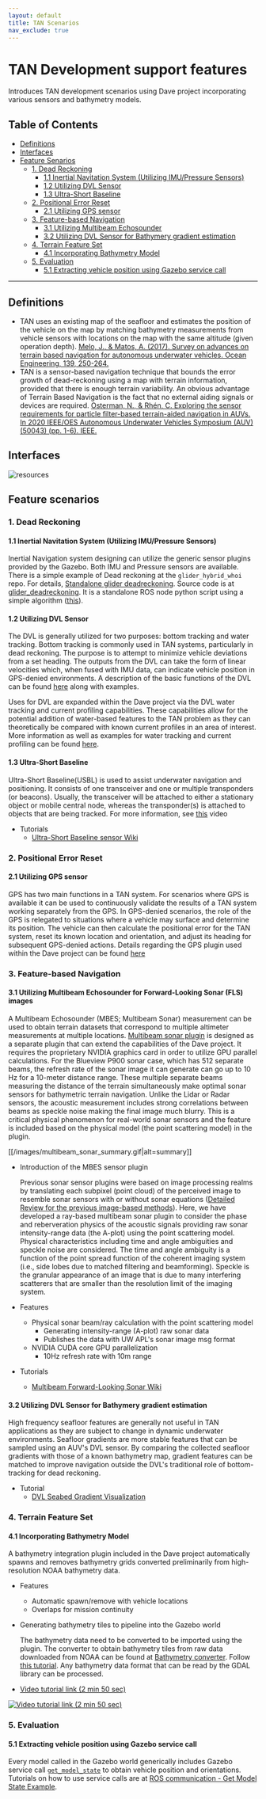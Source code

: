 ```yaml
---
layout: default
title: TAN Scenarios
nav_exclude: true
---
```


# TAN Development support features
Introduces TAN development scenarios using Dave project incorporating various sensors and bathymetry models.

## Table of Contents
<!-- TOC generated with https://github.com/ekalinin/github-markdown-toc -->
<!--
 cat fls_model_standalone.md | ./gh-md-toc -
-->
* [Definitions](#Definitions)
* [Interfaces](#Interfaces)
* [Feature Senarios](#Feature-Senarios)
  * [1. Dead Reckoning](#1-dead-reckoning)
    * [1.1 Inertial Navitation System (Utilizing IMU/Pressure Sensors)](#11-inertial-navitation-system-utilizing-imupressure-sensors)
    * [1.2 Utilizing DVL Sensor](#12-utilizing-dvl-sensor)
    * [1.3 Ultra-Short Baseline](#13-ultra-short-baseline)
  * [2. Positional Error Reset](#2-Positional-Error-Reset)
    * [2.1 Utilizing GPS sensor](#21-utilizing-gps-sensor)
  * [3. Feature-based Navigation](#3-Feature-based-Navigation)
    * [3.1 Utilizing Multibeam Echosounder](#31-utilizing-multibeam-echosounder-for-forward-looking-sonar-fls-images)
    * [3.2 Utilizing DVL Sensor for Bathymery gradient estimation](#32-utilizing-dvl-sensor-for-bathymery-gradient-estimation)
  * [4. Terrain Feature Set](#4-Terrain-Feature-Set)
    * [4.1 Incorporating Bathymetry Model](#41-Incorporating-Bathymetry-Model)
  * [5. Evaluation](#5-Evaluation)
    * [5.1 Extracting vehicle position using Gazebo service call](#51-Extracting-vehicle-position-using-Gazebo-service-call)
***


## Definitions
- TAN uses an existing map of the seafloor and estimates the position of the vehicle on the map by matching bathymetry measurements from vehicle sensors with locations on the map with the same altitude (given operation depth). [Melo, J., & Matos, A. (2017). Survey on advances on terrain based navigation for autonomous underwater vehicles. Ocean Engineering, 139, 250-264.](https://doi.org/10.1109/AUV50043.2020.9267886)
- TAN is a sensor-based navigation technique that bounds the error growth of dead-reckoning using a map with terrain information, provided that there is enough terrain variability. An obvious advantage of Terrain Based Navigation is the fact that no external aiding signals or devices are required. [Osterman, N., & Rhén, C. Exploring the sensor requirements for particle filter-based terrain-aided navigation in AUVs. In 2020 IEEE/OES Autonomous Underwater Vehicles Symposium (AUV)(50043) (pp. 1-6). IEEE.](https://doi.org/10.1016/j.oceaneng.2017.04.047)

## Interfaces
![resources](https://docs.google.com/drawings/d/e/2PACX-1vQw6IixHBrj8z209umBjlr__jfWUeddNlnGIzbkpk9CeKo7XlRldaamlnnY-fu6GKDF1dSf3oGDGBWY/pub?w=960&h=720)

## Feature scenarios

### 1. Dead Reckoning

#### 1.1 Inertial Navitation System (Utilizing IMU/Pressure Sensors)
Inertial Navigation system designing can utilize the generic sensor plugins provided by the Gazebo. Both IMU and Pressure sensors are available. There is a simple example of Dead reckoning at the `glider_hybrid_whoi` repo. For details, [Standalone glider deadreckoning](https://github.com/Field-Robotics-Lab/glider_hybrid_whoi/pull/37#issue-596871651). Source code is at [glider_deadreckoning](https://github.com/Field-Robotics-Lab/glider_hybrid_whoi/tree/master/glider_deadreckoning). It is a standalone ROS node python script using a simple algorithm ([this](https://github.com/Field-Robotics-Lab/glider_hybrid_whoi/issues/3#issuecomment-778419590)).

#### 1.2 Utilizing DVL Sensor
The DVL is generally utilized for two purposes: bottom tracking and water tracking. Bottom tracking is commonly used in TAN systems, particularly in dead reckoning. The purpose is to attempt to minimize vehicle deviations from a set heading. The outputs from the DVL can take the form of linear velocities which, when fused with IMU data, can indicate vehicle position in GPS-denied environments. A description of the basic functions of the DVL can be found [here](https://github.com/Field-Robotics-Lab/dave/wiki/whn_dvl_examples) along with examples.

Uses for DVL are expanded within the Dave project via the DVL water tracking and current profiling capabilities. These capabilities allow for the potential addition of water-based features to the TAN problem as they can theoretically be compared with known current profiles in an area of interest. More information as well as examples for water tracking and current profiling can be found [here](https://github.com/Field-Robotics-Lab/dave/wiki/DVL-Water-Tracking).


#### 1.3 Ultra-Short Baseline
Ultra-Short Baseline(USBL) is used to assist underwater navigation and positioning. It consists of one transceiver and one or multiple transponders (or beacons). Usually, the transceiver will be attached to either a stationary object or mobile central node, whereas the transponder(s) is attached to objects that are being tracked. For more information, see [this](https://www.youtube.com/watch?v=ZYTqp2thhZA&ab_channel=Sonardyne) video

   - Tutorials
     - [Ultra-Short Baseline sensor Wiki](https://github.com/Field-Robotics-Lab/dave/wiki/usbl_tutorial)

### 2. Positional Error Reset

#### 2.1 Utilizing GPS sensor
GPS has two main functions in a TAN system. For scenarios where GPS is available it can be used to continuously validate the results of a TAN system working separately from the GPS. In GPS-denied scenarios, the role of the GPS is relegated to situations where a vehicle may surface and determine its position. The vehicle can then calculate the positional error for the TAN system, reset its known location and orientation, and adjust its heading for subsequent GPS-denied actions. Details regarding the GPS plugin used within the Dave project can be found [here](http://wiki.ros.org/hector_gazebo_plugins)

### 3. Feature-based Navigation

#### 3.1 Utilizing Multibeam Echosounder for Forward-Looking Sonar (FLS) images
A Multibeam Echosounder (MBES; Multibeam Sonar) measurement can be used to obtain terrain datasets that correspond to multiple altimeter measurements at multiple locations. [Multibeam sonar plugin](https://github.com/Field-Robotics-Lab/nps_uw_multibeam_sonar) is designed as a separate plugin that can extend the capabilities of the Dave project. It requires the proprietary NVIDIA graphics card in order to utilize GPU parallel calculations. For the Blueview P900 sonar case, which has 512 separate beams, the refresh rate of the sonar image it can generate can go up to 10 Hz for a 10-meter distance range. These multiple separate beams measuring the distance of the terrain simultaneously make optimal sonar sensors for bathymetric terrain navigation. Unlike the Lidar or Radar sensors, the acoustic measurement includes strong correlations between beams as speckle noise making the final image much blurry. This is a critical physical phenomenon for real-world sonar sensors and the feature is included based on the physical model (the point scattering model) in the plugin.

[[/images/multibeam_sonar_summary.gif|alt=summary]]

   - Introduction of the MBES sensor plugin

     Previous sonar sensor plugins were based on image processing realms by translating each subpixel (point cloud) of the perceived image to resemble sonar sensors with or without sonar equations ([Detailed Review for the previous image-based methods](https://github.com/Field-Robotics-Lab/dave/wiki/image_sonar_description)). Here, we have developed a ray-based multibeam sonar plugin to consider the phase and reberveration physics of the acoustic signals providing raw sonar intensity-range data (the A-plot) using the point scattering model. Physical characteristics including time and angle ambiguities and speckle noise are considered. The time and angle ambiguity is a  function of the point spread function of the coherent imaging system (i.e.,  side lobes due to matched filtering and beamforming). Speckle is the granular appearance of an image that is due to many interfering scatterers that are smaller than the resolution limit of the imaging system.

   - Features
      - Physical sonar beam/ray calculation with the point scattering model
        - Generating intensity-range (A-plot) raw sonar data
        - Publishes the data with UW APL's sonar image msg format
      - NVIDIA CUDA core GPU parallelization
        - 10Hz refresh rate with 10m range
   - Tutorials
     - [Multibeam Forward-Looking Sonar Wiki](dave_sensors/Multibeam-Forward-Looking-Sonar)


#### 3.2 Utilizing DVL Sensor for Bathymery gradient estimation
High frequency seafloor features are generally not useful in TAN applications as they are subject to change in dynamic underwater environments. Seafloor gradients are more stable features that can be sampled using an AUV's DVL sensor. By comparing the collected seafloor gradients with those of a known bathymetry map, gradient features can be matched to improve navigation outside the DVL's traditional role of bottom-tracking for dead reckoning.
   - Tutorial
     - [DVL Seabed Gradient Visualization](https://github.com/Field-Robotics-Lab/dave/wiki/DVL-Seabed-Gradient)


### 4. Terrain Feature Set

#### 4.1 Incorporating Bathymetry Model
A bathymetry integration plugin included in the Dave project automatically spawns and removes bathymetry grids converted preliminarily from high-resolution NOAA bathymetry data.
- Features
   - Automatic spawn/remove with vehicle locations
   - Overlaps for mission continuity

- Generating bathymetry tiles to pipeline into the Gazebo world

   The bathymetry data need to be converted to be imported using the plugin. The converter to obtain bathymetry tiles from raw data downloaded from NOAA can be found at [Bathymetry converter](https://github.com/Field-Robotics-Lab/Bathymetry_Converter). Follow [this tutorial](https://github.com/Field-Robotics-Lab/dave/wiki/Bathymetry-Data-Conversion-for-Bathymetry-Plugin). Any bathymetry data format that can be read by the GDAL library can be processed.

- [Video tutorial link (2 min 50 sec)](https://youtu.be/jxifYkoMM3w?t=135)

[![Video tutorial link (2 min 50 sec)](https://img.youtube.com/vi/jxifYkoMM3w/0.jpg)](https://youtu.be/jxifYkoMM3w?t=135)


### 5. Evaluation
#### 5.1 Extracting vehicle position using Gazebo service call
Every model called in the Gazebo world generically includes Gazebo service call [`get_model_state`](http://docs.ros.org/en/jade/api/gazebo_msgs/html/srv/GetModelState.html) to obtain vehicle position and orientations. Tutorials on how to use service calls are at [ROS communication - Get Model State Example](http://gazebosim.org/tutorials/?tut=ros_comm#GetModelStateExample).

